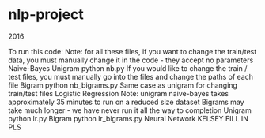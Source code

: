 # nlp-project
2016

To run this code:
Note: for all these files, if you want to change the train/test data, you must manually change it in the code - they accept no parameters
Naive-Bayes
  Unigram
    python nb.py
    If you would like to change the train / test files, you must manually go into the files and change the paths of each file
  Bigram
    python nb_bigrams.py
    Same case as unigram for changing train/test files
Logistic Regression
  Note: unigram naive-bayes takes approximately 35 minutes to run on a reduced size dataset
        Bigrams may take much longer - we have never run it all the way to completion
  Unigram
    python lr.py
  Bigram
    python lr_bigrams.py
Neural Network
KELSEY FILL IN PLS
